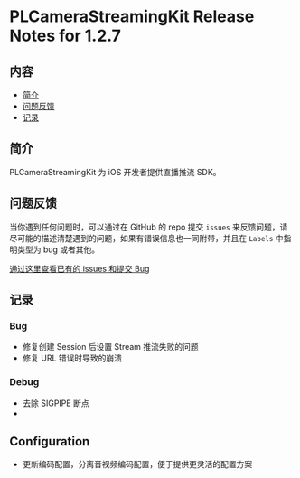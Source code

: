 # PLCameraStreamingKit Release Notes for 1.2.7

## 内容

- [简介](#简介)
- [问题反馈](#问题反馈)
- [记录](#记录)
	
## 简介

PLCameraStreamingKit 为 iOS 开发者提供直播推流 SDK。

## 问题反馈

当你遇到任何问题时，可以通过在 GitHub 的 repo 提交 ```issues``` 来反馈问题，请尽可能的描述清楚遇到的问题，如果有错误信息也一同附带，并且在 ```Labels``` 中指明类型为 bug 或者其他。

[通过这里查看已有的 issues 和提交 Bug](https://github.com/pili-engineering/PLCameraStreamingKit/issues)

## 记录

### Bug

- 修复创建 Session 后设置 Stream 推流失败的问题
- 修复 URL 错误时导致的崩溃

### Debug

- 去除 SIGPIPE 断点
- 
## Configuration

- 更新编码配置，分离音视频编码配置，便于提供更灵活的配置方案
